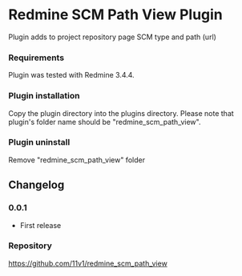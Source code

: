 # Redmine SCM Path View Plugin

Plugin adds to project repository page SCM type and path (url)

### Requirements

Plugin was tested with Redmine 3.4.4.

### Plugin installation

Copy the plugin directory into the plugins directory. Please note that plugin's folder name should be "redmine_scm_path_view". 

### Plugin uninstall

Remove "redmine_scm_path_view" folder


## Changelog


### 0.0.1

* First release


### Repository

https://github.com/11v1/redmine_scm_path_view
